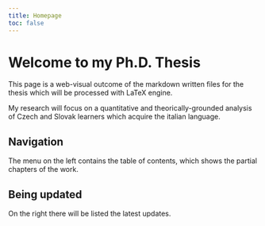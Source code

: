 ```yaml
---
title: Homepage
toc: false
---
```


# Welcome to my Ph.D. Thesis

This page is a web-visual outcome of the markdown written files for the thesis which will be processed with LaTeX engine.

My research will focus on a quantitative and theorically-grounded analysis of Czech and Slovak learners which acquire the italian language. 



## Navigation

The menu on the left contains the table of contents, which shows the partial chapters of the work.



## Being updated 

On the right there will be listed the latest updates.